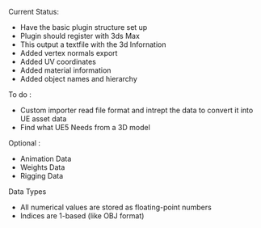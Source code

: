 Current Status:

- Have the basic plugin structure set up
- Plugin should register with 3ds Max
- This output a textfile with the 3d Infornation
- Added vertex normals export
- Added UV coordinates
- Added material information
- Added object names and hierarchy

To do :

- Custom importer read file format and intrept the data to convert it into UE asset data
- Find what UE5 Needs from a 3D model

Optional :

- Animation Data
- Weights Data
- Rigging Data

Data Types

- All numerical values are stored as floating-point numbers
- Indices are 1-based (like OBJ format)
